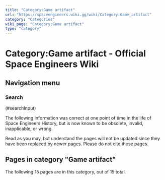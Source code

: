 ```yaml
---
title: "Category:Game artifact"
url: "https://spaceengineers.wiki.gg/wiki/Category:Game_artifact"
category: "Categories"
wiki_page: "Category:Game artifact"
type: "category"
---
```


# Category:Game artifact - Official Space Engineers Wiki

## Navigation menu

### Search

(#searchInput)

The following information was correct at one point of time in the life of Space Engineers History, but is now known to be obsolete, invalid, inapplicable, or wrong.

Read as you may, but understand the pages will not be updated since they have been replaced by newer pages. Please do not cite these pages.

## Pages in category "Game artifact"

The following 15 pages are in this category, out of 15 total.